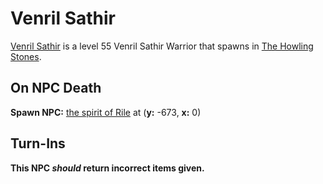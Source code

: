 # Venril Sathir



[Venril Sathir](/npc/102021) is a level 55 Venril Sathir Warrior that spawns in [The Howling Stones](/zone/105).



## On NPC Death

**Spawn NPC:**  [the spirit of Rile](/npc/105187) at (**y:** -673, **x:** 0)


## Turn-Ins



**This NPC *should* return incorrect items given.**
